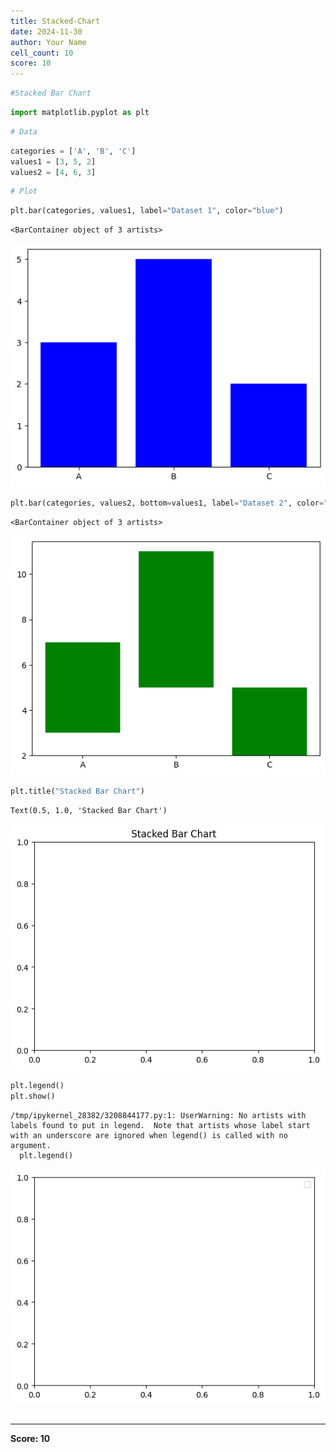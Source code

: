```yaml
---
title: Stacked-Chart
date: 2024-11-30
author: Your Name
cell_count: 10
score: 10
---
```


```python
#Stacked Bar Chart
```


```python
import matplotlib.pyplot as plt
```


```python
# Data
```


```python
categories = ['A', 'B', 'C']
values1 = [3, 5, 2]
values2 = [4, 6, 3]
```


```python
# Plot
```


```python
plt.bar(categories, values1, label="Dataset 1", color="blue")
```




    <BarContainer object of 3 artists>




    
![png](stacked-chart_files/stacked-chart_5_1.png)
    



```python
plt.bar(categories, values2, bottom=values1, label="Dataset 2", color="green")
```




    <BarContainer object of 3 artists>




    
![png](stacked-chart_files/stacked-chart_6_1.png)
    



```python
plt.title("Stacked Bar Chart")
```




    Text(0.5, 1.0, 'Stacked Bar Chart')




    
![png](stacked-chart_files/stacked-chart_7_1.png)
    



```python
plt.legend()
plt.show()
```

    /tmp/ipykernel_28382/3208844177.py:1: UserWarning: No artists with labels found to put in legend.  Note that artists whose label start with an underscore are ignored when legend() is called with no argument.
      plt.legend()



    
![png](stacked-chart_files/stacked-chart_8_1.png)
    



```python

```


---
**Score: 10**
